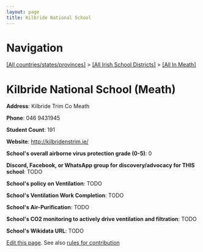 ```yaml
---
layout: page
title: Kilbride National School
---
```

# Navigation

[[All countries/states/provinces]](../../..) > [[All Irish School Districts]](../..) > [[All In Meath]](..)

# Kilbride National School (Meath)

**Address**: Kilbride Trim Co Meath

**Phone**: 046 9431945

**Student Count**: 191

**Website**: <http://kilbridenstrim.ie/>

**School's overall airborne virus protection grade (0-5)**: 0

**Discord, Facebook, or WhatsApp group for discovery/advocacy for THIS school**: TODO

**School's policy on Ventilation**: TODO

**School's Ventilation Work Completion**: TODO

**School's Air-Purification**: TODO

**School's CO2 monitoring to actively drive ventilation and filtration**: TODO

**School's Wikidata URL**: TODO


[Edit this page](https://github.com/ventilate-schools/Ireland/edit/main/./Meath/Kilbride_National_School.md). See also [rules for contribution](../../../contribution-rules/)